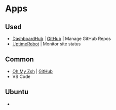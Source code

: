 # Apps

## Used

- [DashboardHub](https://dashboardhub.io/) | [GitHub](https://github.com/dashboardhub/) | Manage GitHub Repos
- [UptimeRobot](https://uptimerobot.com/) | Monitor site status

## Common

- [Oh My Zsh](https://ohmyz.sh/) | [GitHub](https://github.com/ohmyzsh/ohmyzsh)
- VS Code

## Ubuntu

- 
